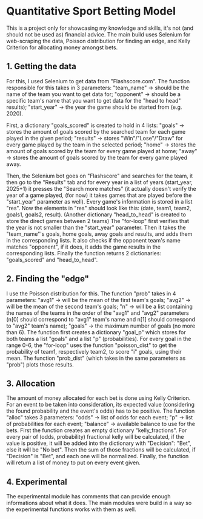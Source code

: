 # Quantitative Sport Betting Model
This is a project only for showcasing my knowledge and skills, it's not (and should not be used as) financial advice. The main build uses Selenium for web-scraping the data, Poisson distribution for finding an edge, and Kelly Criterion for allocating money amongst bets.

## 1. Getting the data
For this, I used Selenium to get data from "Flashscore.com".
The function responsible for this takes in 3 parameters:
"team_name" -> should be the name of the team you want to get data for;
"opponent" -> should be a specific team's name that you want to get data for the "head to head" results);
"start_year" -> the year the game should be started from (e.g. 2020).

First, a dictionary "goals_scored" is created to hold in 4 lists: 
"goals" -> stores the amount of goals scored by the searched team for each game played in the given period;
"results" -> stores "Win"/"Lose"/"Draw" for every game played by the team in the selected period;
"home" -> stores the amount of goals scored by the team for every game played at home;
"away" -> stores the amount of goals scored by the team for every game played away.

Then, the Selenium bot goes on "Flashscore" and searches for the team, it then go to the "Results" tab and for every year in a list of years (start_year, 2025+1) it presses the "Search more matches" (it actually doesn't verify the year of a game played, (for now) it takes games that are played before the "start_year" parameter as well). Every game's information is stored in a list "res". Now the elements in "res" should look like this:
(date, team1, team2, goals1, goals2, result).
(Another dictionary "head_to_head" is created to store the direct games between 2 teams)
The "for-loop" first verifies that the year is not smaller than the "start_year" parameter.
Then it takes the "team_name"'s goals, home goals, away goals and results, and adds them in the corresponding lists.
It also checks if the opponent team's name matches "opponent", if it does, it adds the game results in the corresponding lists.
Finally the function returns 2 dictionaries: "goals_scored" and "head_to_head".

## 2. Finding the "edge"
I use the Poisson distribution for this. The function "prob" takes in 4 parameters:
"avg1" -> will be the mean of the first team's goals;
"avg2" -> will be the mean of the second team's goals;
"n" -> will be a list containing the names of the teams in the order of the "avg1" and "avg2" parameters (n[0] should correspond to "avg1" team's name and n[1] should correspond to "avg2" team's name);
"goals" -> the maximum number of goals (no more than 6).
The function first creates a dictionary "goal_p" which stores for both teams a list "goals" and a list "p" (probabilities).
For every goal in the range 0-6, the "for-loop" uses the function "poisson_dist" to get the probability of team1, respectively team2, to score "i" goals, using their mean.
The function "prob_dist" (which takes in the same parameters as "prob") plots those results.

## 3. Allocation
The amount of money allocated for each bet is done using Kelly Criterion.
For an event to be taken into consideration, its expected value (considering the found probability and the event's odds) has to be positive.
The function "alloc" takes 3 parameters:
"odds" -> list of odds for each event;
"p" -> list of probabilities for each event;
"balance" -> available balance to use for the bets.
First the function creates an empty dictionary "kelly_fractions". For every pair of (odds, probability) fractional kelly will be calculated, if the value is positive, it will be added into the dictionary with "Decision": "Bet", else it will be "No bet". 
Then the sum of those fractions will be calculated, if "Decision" is "Bet", and each one will be normalized.
Finally, the function will return a list of money to put on every event given.

## 4. Experimental
The experimental module has comments that can provide enough informations about what it does. The main modules were build in a way so the experimental functions works with them as well.
